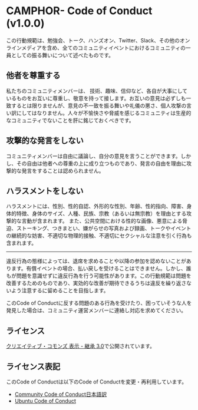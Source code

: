 # CAMPHOR- Code of Conduct (v1.0.0)
この行動規範は、勉強会、トーク、ハンズオン、Twitter、Slack、その他のオンラインメディアを含め、全てのコミュニティイベントにおけるコミュニティの一員としての振る舞いについて述べたものです。

## 他者を尊重する
私たちのコミュニティメンバーは、 技術、趣味、信仰など、各自が大事にしているものをお互いに尊重し、敬意を持って接します。お互いの意見は必ずしも一致するとは限りませんが、意見の不一致を振る舞いや礼儀の悪さ、個人攻撃の言い訳にしてはなりません。人々が不愉快さや脅威を感じるコミュニティは生産的なコミュニティでないことを肝に銘じておくべきです。

## 攻撃的な発言をしない
コミュニティメンバーは自由に議論し、自分の意見を言うことができます。しかし、その自由は他者への尊重の上に成り立つものであり、発言の自由を理由に攻撃的な発言をすることは認められません。

## ハラスメントをしない
ハラスメントには、性別、性的自認、外形的な性別、年齢、性的指向、障害、身体的特徴、身体のサイズ、人種、民族、宗教（あるいは無宗教）を理由とする攻撃的な言動が含まれます。
また、公共空間における性的な画像、悪意による脅迫、ストーキング、つきまとい、嫌がらせの写真および録画、トークやイベントの継続的な妨害、不適切な物理的接触、不適切にセクシャルな注意を引く行為も含まれます。

---
違反行為の態様によっては、退席を求めることや以降の参加を認めないことがあります。有償イベントの場合、払い戻しを受けることはできません。しかし、誰もが問題を意識せずに違反行為を行う可能性があります。この行動規範は問題を改善するためのものであり、実効的な改善が期待できるうちは違反を繰り返さないよう注意するに留めることを目指します。

このCode of Conductに反する問題のある行為を受けたり、困っていそうな人を発見した場合は、コミュニティ運営メンバーに連絡し対応を求めてください。

## ライセンス
[クリエイティブ・コモンズ 表示 - 継承 3.0](https://creativecommons.org/licenses/by-sa/3.0/deed.ja)で公開されています。

## ライセンス表記
このCode of Conductは以下のCode of Conductを変更・再利用しています。

- [Community Code of Conduct日本語訳](https://gist.github.com/atsushieno/b6fa985354b5583f027d10618f6d1438)
- [Ubuntu Code of Conduct](http://www.ubuntulinux.jp/community/conduct)
